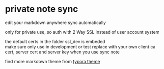 # private note sync

edit your markdown anywhere sync automatically  

only for private use, so auth with 2 Way SSL instead of user account system  

the default certs in the folder ssl_dev is embeded  
make sure only use in development or test
replace with your own client ca cert, server cert and server key when you use sync note  

find more markdown theme from [typora theme](https://theme.typora.io/)